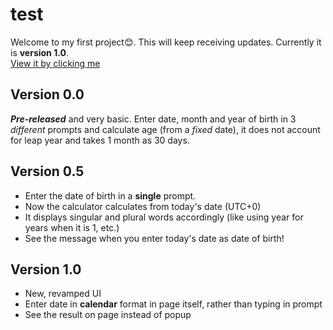 # test

Welcome to my first project😊. This will keep receiving updates. Currently it is **version 1.0**.<br/>
[View it by clicking me](https://eyestye.github.io/test)

## Version 0.0

**_Pre-released_** and very basic. Enter date, month and year of birth in 3 _different_ prompts and calculate age (from a _fixed_ date), it does not account for leap year and takes 1 month as 30 days.

## Version 0.5

- Enter the date of birth in a **single** prompt.
- Now the calculator calculates from today's date (UTC+0)
- It displays singular and plural words accordingly (like using year for years when it is 1, etc.)
- See the message when you enter today's date as date of birth!

## Version 1.0

- New, revamped UI
- Enter date in **calendar** format in page itself, rather than typing in prompt
- See the result on page instead of popup